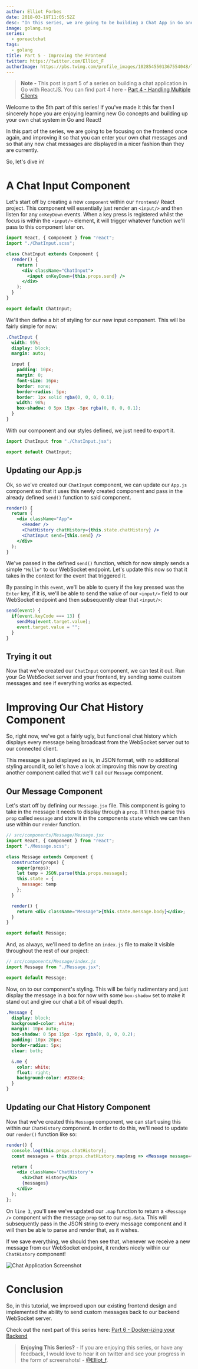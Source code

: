 ```yaml
---
author: Elliot Forbes
date: 2018-03-19T11:05:52Z
desc: "In this series, we are going to be building a Chat App in Go and ReactJS"
image: golang.svg
series:
  - goreactchat
tags:
  - golang
title: Part 5 - Improving the Frontend
twitter: https://twitter.com/Elliot_F
authorImage: https://pbs.twimg.com/profile_images/1028545501367554048/lzr43cQv_400x400.jpg
---
```


> **Note -** This post is part 5 of a series on building a chat application in
> Go with ReactJS. You can find part 4 here -
> [Part 4 - Handling Multiple Clients](/projects/chat-system-in-go-and-react/part-4-handling-multiple-clients/)

Welcome to the 5th part of this series! If you've made it this far then I
sincerely hope you are enjoying learning new Go concepts and building up your
own chat system in Go and React!

In this part of the series, we are going to be focusing on the frontend once
again, and improving it so that you can enter your own chat messages and so that
any new chat messages are displayed in a nicer fashion than they are currently.

So, let's dive in!

# A Chat Input Component

Let's start off by creating a new `component` within our `frontend/` React
project. This component will essentially just render an `<input/>` and then
listen for any `onKeyDown` events. When a key press is registered whilst the
focus is within the `<input/>` element, it will trigger whatever function we'll
pass to this component later on.

```jsx
import React, { Component } from "react";
import "./ChatInput.scss";

class ChatInput extends Component {
  render() {
    return (
      <div className="ChatInput">
        <input onKeyDown={this.props.send} />
      </div>
    );
  }
}

export default ChatInput;
```

We'll then define a bit of styling for our new input component. This will be
fairly simple for now:

```css
.ChatInput {
  width: 95%;
  display: block;
  margin: auto;

  input {
    padding: 10px;
    margin: 0;
    font-size: 16px;
    border: none;
    border-radius: 5px;
    border: 1px solid rgba(0, 0, 0, 0.1);
    width: 98%;
    box-shadow: 0 5px 15px -5px rgba(0, 0, 0, 0.1);
  }
}
```

With our component and our styles defined, we just need to export it.

```js
import ChatInput from "./ChatInput.jsx";

export default ChatInput;
```

## Updating our App.js

Ok, so we've created our `ChatInput` component, we can update our `App.js`
component so that it uses this newly created component and pass in the already
defined `send()` function to said component.

```jsx
render() {
  return (
    <div className="App">
      <Header />
      <ChatHistory chatHistory={this.state.chatHistory} />
      <ChatInput send={this.send} />
    </div>
  );
}
```

We've passed in the defined `send()` function, which for now simply sends a
simple `"Hello"` to our WebSocket endpoint. Let's update this now so that it
takes in the context for the event that triggered it.

By passing in this `event`, we'll be able to query if the key pressed was the
`Enter` key, if it is, we'll be able to send the value of our `<input/>` field
to our WebSocket endpoint and then subsequently clear that `<input/>`:

```js
send(event) {
  if(event.keyCode === 13) {
    sendMsg(event.target.value);
    event.target.value = "";
  }
}
```

## Trying it out

Now that we've created our `ChatInput` component, we can test it out. Run your
Go WebSocket server and your frontend, try sending some custom messages and see
if everything works as expected.

# Improving Our Chat History Component

So, right now, we've got a fairly ugly, but functional chat history which
displays every message being broadcast from the WebSocket server out to our
connected client.

This message is just displayed as is, in JSON format, with no additional styling
around it, so let's have a look at improving this now by creating another
component called that we'll call our `Message` component.

## Our Message Component

Let's start off by defining our `Message.jsx` file. This component is going to
take in the message it needs to display through a `prop`. It'll then parse this
`prop` called `message` and store it in the components `state` which we can then
use within our `render` function.

```jsx
// src/components/Message/Message.jsx
import React, { Component } from "react";
import "./Message.scss";

class Message extends Component {
  constructor(props) {
    super(props);
    let temp = JSON.parse(this.props.message);
    this.state = {
      message: temp
    };
  }

  render() {
    return <div className="Message">{this.state.message.body}</div>;
  }
}

export default Message;
```

And, as always, we'll need to define an `index.js` file to make it visible
throughout the rest of our project:

```js
// src/components/Message/index.js
import Message from "./Message.jsx";

export default Message;
```

Now, on to our component's styling. This will be fairly rudimentary and just
display the message in a box for now with some `box-shadow` set to make it stand
out and give our chat a bit of visual depth.

```css
.Message {
  display: block;
  background-color: white;
  margin: 10px auto;
  box-shadow: 0 5px 15px -5px rgba(0, 0, 0, 0.2);
  padding: 10px 20px;
  border-radius: 5px;
  clear: both;

  &.me {
    color: white;
    float: right;
    background-color: #328ec4;
  }
}
```

## Updating our Chat History Component

Now that we've created this `Message` component, we can start using this within
our `ChatHistory` component. In order to do this, we'll need to update our
`render()` function like so:

```jsx
render() {
  console.log(this.props.chatHistory);
  const messages = this.props.chatHistory.map(msg => <Message message={msg.data} />);

  return (
    <div className='ChatHistory'>
      <h2>Chat History</h2>
      {messages}
    </div>
  );
};
```

On `line 3`, you'll see we've updated our `.map` function to return a
`<Message />` component with the message `prop` set to our `msg.data`. This will
subsequently pass in the JSON string to every message component and it will then
be able to parse and render that, as it wishes.

If we save everything, we should then see that, whenever we receive a new
message from our WebSocket endpoint, it renders nicely within our `ChatHistory`
component!

![Chat Application Screenshot](https://images.tutorialedge.net/images/chat-app-go-react/screenshot-02.png)

# Conclusion

So, in this tutorial, we improved upon our existing frontend design and
implemented the ability to send custom messages back to our backend WebSocket
server.

Check out the next part of this series here:
[Part 6 - Docker-izing your Backend](/projects/chat-system-in-go-and-react/part-6-dockerizing-your-backend/)

> **Enjoying This Series?** - If you are enjoying this series, or have any
> feedback, I would love to hear it on twitter and see your progress in the form
> of screenshots! - [@Elliot_f](https://twitter.com/elliot_f).
